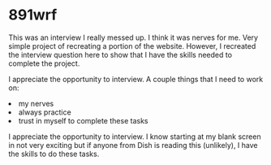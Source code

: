 # 891wrf

This was an interview I really messed up. I think it was nerves for me. Very simple project of recreating a portion of the website. However, I recreated the interview question here to show that I have the skills needed to complete the project.

I appreciate the opportunity to interview. A couple things that I need to work on:

<li>my nerves</li>
<li>always practice</li>
<li>trust in myself to complete these tasks</li>

I appreciate the opportunity to interview. I know starting at my blank screen in not very exciting but if anyone from Dish is reading this (unlikely), I have the skills to do these tasks.
